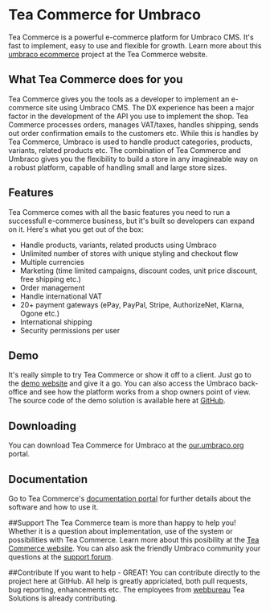 # Tea Commerce for Umbraco
Tea Commerce is a powerful e-commerce platform for Umbraco CMS. It's fast to implement, easy to use and flexible for growth. Learn more about this [umbraco ecommerce](https://teacommerce.net/) project at the Tea Commerce website.

## What Tea Commerce does for you
Tea Commerce gives you the tools as a developer to implement an e-commerce site using Umbraco CMS. The DX experience has been a major factor in the development of the API you use to implement the shop. Tea Commerce processes orders, manages VAT/taxes, handles shipping, sends out order confirmation emails to the customers etc. While this is handles by Tea Commerce, Umbraco is used to handle product categories, products, variants, related products etc. The combination of Tea Commerce and Umbraco gives you the flexibility to build a store in any imagineable way on a robust platform, capable of handling small and large store sizes.

## Features
Tea Commerce comes with all the basic features you need to run a successfull e-commerce business, but it's built so developers can expand on it. Here's what you get out of the box:
+ Handle products, variants, related products using Umbraco
+ Unlimited number of stores with unique styling and checkout flow
+ Multiple currencies
+ Marketing (time limited campaigns, discount codes, unit price discount, free shipping etc.)
+ Order management
+ Handle international VAT
+ 20+ payment gateways (ePay, PayPal, Stripe, AuthorizeNet, Klarna, Ogone etc.)
+ International shipping
+ Security permissions per user

## Demo
It's really simple to try Tea Commerce or show it off to a client. Just go to the [demo website](https://demo.teacommerce.net/) and give it a go. You can also access the Umbraco back-office and see how the platform works from a shop owners point of view. The source code of the demo solution is available here at [GitHub](https://github.com/TeaCommerce/Starter-kit-for-Umbraco).

## Downloading
You can download Tea Commerce for Umbraco at the [our.umbraco.org](https://our.umbraco.org/projects/website-utilities/tea-commerce) portal.

## Documentation
Go to Tea Commerce's [documentation portal](https://documentation.teacommerce.net/) for further details about the software and how to use it.

##Support
The Tea Commerce team is more than happy to help you! Whether it is a question about implementation, use of the system or possibilities with Tea Commerce. Learn more about this posibility at the [Tea Commerce website](https://teacommerce.net/). You can also ask the friendly Umbraco community your questions at the [support forum](https://our.umbraco.org/projects/website-utilities/tea-commerce/tea-commerce-support).

##Contribute
If you want to help - GREAT! You can contribute directly to the project here at GitHub. All help is greatly appriciated, both pull requests, bug reporting, enhancements etc. The employees from [webbureau](https://teasolutions.dk/) Tea Solutions is already contributing.
